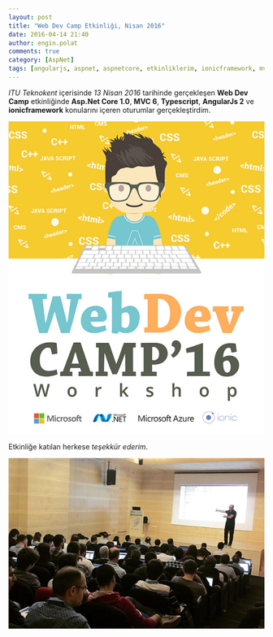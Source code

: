 ```yaml
---
layout: post
title: "Web Dev Camp Etkinliği, Nisan 2016"
date: 2016-04-14 21:40
author: engin.polat
comments: true
category: [AspNet]
tags: [angularjs, aspnet, aspnetcore, etkinliklerim, ionicframework, mvc, seminer, typescript]
---
```

*ITU Teknokent* içerisinde *13 Nisan 2016* tarihinde gerçekleşen **Web Dev Camp** etkinliğinde **Asp.Net Core 1.0**, **MVC 6**, **Typescript**, **AngularJs 2** ve **ionicframework** konularını içeren oturumlar gerçekleştirdim.

![](/assets/uploads/2016/04/webdevcamp0.jpg)

Etkinliğe katılan herkese *teşekkür ederim*.

![](/assets/uploads/2016/04/webdevcamp1.jpg)

